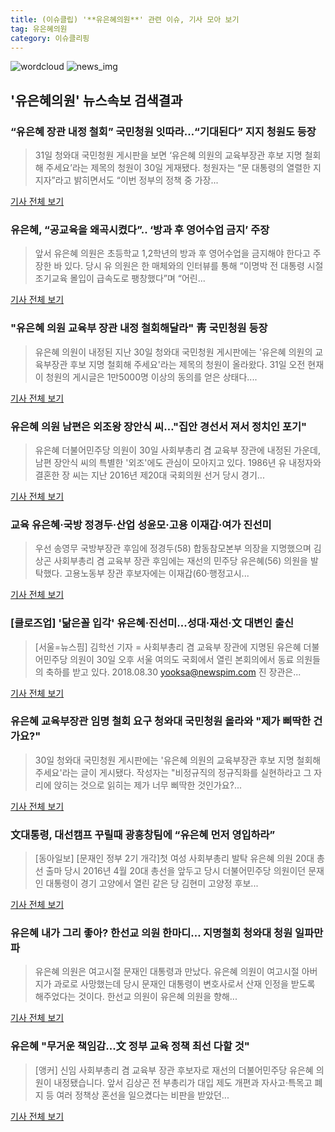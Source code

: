```yaml
---
title: (이슈클립) '**유은혜의원**' 관련 이슈, 기사 모아 보기
tag: 유은혜의원
category: 이슈클리핑
---
```

![wordcloud](https://s3.ap-northeast-2.amazonaws.com/lyrics101-wordcloud/2018-08-31-1535669328.png)
![news_img](https://user-images.githubusercontent.com/42597476/44507050-1206f400-a6e4-11e8-8d98-7ffbfebb353f.png)
## **'**유은혜의원**'** 뉴스속보 검색결과
### “유은혜 장관 내정 철회” 국민청원 잇따라…“기대된다” 지지 청원도 등장

>31일 청와대 국민청원 게시판을 보면 ‘유은혜 의원의 교육부장관 후보 지명 철회해 주세요’라는 제목의 청원이 30일 게재됐다. 청원자는 “문 대통령의 열렬한 지지자”라고 밝히면서도 “이번 정부의 정책 중 가장...

<a href="http://news.kmib.co.kr/article/view.asp?arcid=0012645767&code=61111211&cp=nv" target="_blank">기사 전체 보기</a>

### 유은혜, “공교육을 왜곡시켰다”.. ‘방과 후 영어수업 금지’ 주장

>앞서 유은혜 의원은 초등학교 1,2학년의 방과 후 영어수업을 금지해야 한다고 주장한 바 있다. 당시 유 의원은 한 매체와의 인터뷰를 통해 “이명박 전 대통령 시절 조기교육 몰입이 급속도로 팽창했다”며 “어린...

<a href="http://www.kookje.co.kr/news2011/asp/newsbody.asp?code=0300&key=20180831.99099014517" target="_blank">기사 전체 보기</a>

### "유은혜 의원 교육부 장관 내정 철회해달라" 靑 국민청원 등장

>유은혜 의원이 내정된 지난 30일 청와대 국민청원 게시판에는 '유은혜 의원의 교육부장관 후보 지명 철회해 주세요'라는 제목의 청원이 올라왔다. 31일 오전 현재 이 청원의 게시글은 1만5000명 이상의 동의를 얻은 상태다....

<a href="http://moneys.mt.co.kr/news/mwView.php?no=2018083107328031045" target="_blank">기사 전체 보기</a>

### 유은혜 의원 남편은 외조왕 장안식 씨…"집안 경선서 져서 정치인 포기"

>유은혜 더불어민주당 의원이 30일 사회부총리 겸 교육부 장관에 내정된 가운데, 남편 장안식 씨의 특별한 '외조'에도 관심이 모아지고 있다. 1986년 유 내정자와 결혼한 장 씨는 지난 2016년 제20대 국회의원 선거 당시 경기...

<a href="http://news20.busan.com/controller/newsController.jsp?newsId=20180831000018" target="_blank">기사 전체 보기</a>

### 교육 유은혜·국방 정경두·산업 성윤모·고용 이재갑·여가 진선미

>우선 송영무 국방부장관 후임에 정경두(58) 합동참모본부 의장을 지명했으며 김상곤 사회부총리 겸 교육부 장관 후임에는 재선의 민주당 유은혜(56) 의원을 발탁했다. 고용노동부 장관 후보자에는 이재갑(60·행정고시...

<a href="http://www.kwangju.co.kr/read.php3?aid=1535641200640298004" target="_blank">기사 전체 보기</a>

### [클로즈업] '닮은꼴 입각' 유은혜·진선미...성대·재선·文 대변인 출신

>[서울=뉴스핌] 김학선 기자 = 사회부총리 겸 교육부 장관에 지명된 유은혜 더불어민주당 의원이 30일 오후 서울 여의도 국회에서 열린 본회의에서 동료 의원들의 축하를 받고 있다. 2018.08.30 yooksa@newspim.com 진 장관은...

<a href="http://www.newspim.com/news/view/20180830000488" target="_blank">기사 전체 보기</a>

### 유은혜 교육부장관 임명 철회 요구 청와대 국민청원 올라와 "제가 삐딱한 건가요?"

>30일 청와대 국민청원 게시판에는 '유은혜 의원의 교육부장관 후보 지명 철회해주세요'라는 글이 게시됐다. 작성자는 "비정규직의 정규직화를 실현하라고 그 자리에 앉히는 것으로 읽히는 제가 너무 삐딱한 것인가요?...

<a href="http://www.asiatoday.co.kr/view.php?key=20180831000644082" target="_blank">기사 전체 보기</a>

### 文대통령, 대선캠프 꾸릴때 광흥창팀에 “유은혜 먼저 영입하라”

>[동아일보] [문재인 정부 2기 개각]첫 여성 사회부총리 발탁 유은혜 의원 20대 총선 출마 당시 2016년 4월 20대 총선을 앞두고 당시 더불어민주당 의원이던 문재인 대통령이 경기 고양에서 열린 같은 당 김현미 고양정 후보...

<a href="http://news.donga.com/3/all/20180831/91762497/1" target="_blank">기사 전체 보기</a>

### 유은혜 내가 그리 좋아? 한선교 의원 한마디… 지명철회 청와대 청원 일파만파

>유은혜 의원은 여고시절 문재인 대통령과 만났다. 유은혜 의원이 여고시절 아버지가 과로로 사망했는데 당시 문재인 대통령이 변호사로서 산재 인정을 받도록 해주었다는 것이다. 한선교 의원이 유은혜 의원을 향해...

<a href="http://www.g-enews.com/ko-kr/news/article/news_all/2018083100503124624a01bf698f_1/article.html" target="_blank">기사 전체 보기</a>

### 유은혜 "무거운 책임감...文 정부 교육 정책 최선 다할 것"

>[앵커] 신임 사회부총리 겸 교육부 장관 후보자로 재선의 더불어민주당 유은혜 의원이 내정됐습니다. 앞서 김상곤 전 부총리가 대입 제도 개편과 자사고·특목고 폐지 등 여러 정책상 혼선을 일으켰다는 비판을 받았던...

<a href="http://www.ytn.co.kr/_ln/0101_201808310317589346" target="_blank">기사 전체 보기</a>


